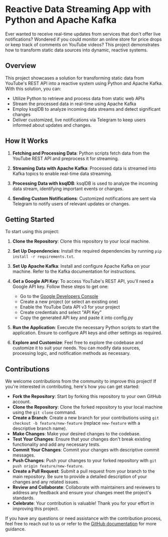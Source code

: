 # Reactive Data Streaming App with Python and Apache Kafka

Ever wanted to receive real-time updates from services that don't offer live notifications? Wondered if you could monitor an online store for price drops or keep track of comments on YouTube videos? This project demonstrates how to transform static data sources into dynamic, reactive systems.

## Overview

This project showcases a solution for transforming static data from YouTube's REST API into a reactive system using Python and Apache Kafka. With this solution, you can:

- Utilize Python to retrieve and process data from static web APIs
- Stream the processed data in real-time using Apache Kafka
- Employ ksqlDB to analyze incoming data streams and detect significant changes
- Deliver customized, live notifications via Telegram to keep users informed about updates and changes.

## How It Works

1. **Fetching and Processing Data**: Python scripts fetch data from the YouTube REST API and preprocess it for streaming.

2. **Streaming Data with Apache Kafka**: Processed data is streamed into Kafka topics to enable real-time data streaming.

3. **Processing Data with ksqlDB**: ksqlDB is used to analyze the incoming data stream, identifying important events or changes.

4. **Sending Custom Notifications**: Customized notifications are sent via Telegram to notify users of relevant updates or changes.

## Getting Started

To start using this project:

1. **Clone the Repository**: Clone this repository to your local machine.

2. **Set Up Dependencies**: Install the required dependencies by running `pip install -r requirements.txt`.

3. **Set Up Apache Kafka**: Install and configure Apache Kafka on your machine. Refer to the Kafka documentation for instructions.

4. **Get a Google API Key**: To access YouTube's REST API, you'll need a Google API key. Follow these steps to get one:
   - Go to the [Google Developers Console](https://console.developers.google.com/)
   - Create a new project (or select an existing one)
   - Enable the YouTube Data API v3 for your project
   - Create credentials and select "API Key"
   - Copy the generated API key and paste it into config.py

5. **Run the Application**: Execute the necessary Python scripts to start the application. Ensure to configure API keys and other settings as required.

6. **Explore and Customize**: Feel free to explore the codebase and customize it to suit your needs. You can modify data sources, processing logic, and notification methods as necessary.

## Contributions

We welcome contributions from the community to improve this project! If you're interested in contributing, here's how you can get started:

- **Fork the Repository**: Start by forking this repository to your own GitHub account.
- **Clone the Repository**: Clone the forked repository to your local machine using the `git clone` command.
- **Create a Branch**: Create a new branch for your contributions using `git checkout -b feature/new-feature` (replace `new-feature` with a descriptive branch name).
- **Make Changes**: Make your desired changes to the codebase.
- **Test Your Changes**: Ensure that your changes don't break existing functionality and add any necessary tests.
- **Commit Your Changes**: Commit your changes with descriptive commit messages.
- **Push Changes**: Push your changes to your forked repository with `git push origin feature/new-feature`.
- **Create a Pull Request**: Submit a pull request from your branch to the main repository. Be sure to provide a detailed description of your changes and any related issues.
- **Review and Collaborate**: Collaborate with maintainers and reviewers to address any feedback and ensure your changes meet the project's standards.
- **Celebrate**: Your contribution is valuable! Thank you for your effort in improving this project.

If you have any questions or need assistance with the contribution process, feel free to reach out to us or refer to the [GitHub documentation](https://docs.github.com/en/get-started) for more guidance.
